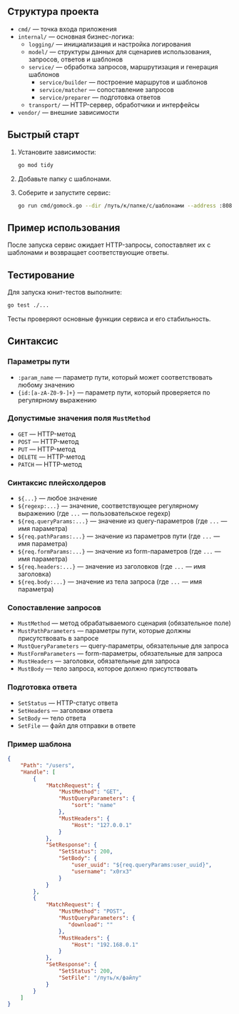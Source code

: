 ## Структура проекта  

- `cmd/` — точка входа приложения  
- `internal/` — основная бизнес-логика:  
  - `logging/` — инициализация и настройка логирования  
  - `model/` — структуры данных для сценариев использования, запросов, ответов и шаблонов  
  - `service/` — обработка запросов, маршрутизация и генерация шаблонов  
    - `service/builder` — построение маршрутов и шаблонов  
    - `service/matcher` — сопоставление запросов  
    - `service/preparer` — подготовка ответов  
  - `transport/` — HTTP-сервер, обработчики и интерфейсы  
- `vendor/` — внешние зависимости  

## Быстрый старт  

1. Установите зависимости:  
    ```sh  
    go mod tidy  
    ```  

2. Добавьте папку с шаблонами.  

3. Соберите и запустите сервис:  
    ```sh  
    go run cmd/gomock.go --dir /путь/к/папке/с/шаблонами --address :8080  
    ```  

## Пример использования  

После запуска сервис ожидает HTTP-запросы, сопоставляет их с шаблонами и возвращает соответствующие ответы.  

## Тестирование  

Для запуска юнит-тестов выполните:  
```sh  
go test ./...  
```  
Тесты проверяют основные функции сервиса и его стабильность.  

## Синтаксис  

### Параметры пути  
- `:param_name` — параметр пути, который может соответствовать любому значению  
- `{id:[a-zA-Z0-9-]+}` — параметр пути, который проверяется по регулярному выражению  

### Допустимые значения поля `MustMethod`  
- `GET` — HTTP-метод  
- `POST` — HTTP-метод  
- `PUT` — HTTP-метод  
- `DELETE` — HTTP-метод  
- `PATCH` — HTTP-метод  

### Синтаксис плейсхолдеров  
- `${...}` — любое значение  
- `${regexp:...}` — значение, соответствующее регулярному выражению (где `...` — пользовательское regexp)  
- `${req.queryParams:...}` — значение из query-параметров (где `...` — имя параметра)  
- `${req.pathParams:...}` — значение из параметров пути (где `...` — имя параметра)  
- `${req.formParams:...}` — значение из form-параметров (где `...` — имя параметра)  
- `${req.headers:...}` — значение из заголовков (где `...` — имя заголовка)  
- `${req.body:...}` — значение из тела запроса (где `...` — имя параметра)  

### Сопоставление запросов  
- `MustMethod` — метод обрабатываемого сценария (обязательное поле)  
- `MustPathParameters` — параметры пути, которые должны присутствовать в запросе  
- `MustQueryParameters` — query-параметры, обязательные для запроса  
- `MustFormParameters` — form-параметры, обязательные для запроса  
- `MustHeaders` — заголовки, обязательные для запроса  
- `MustBody` — тело запроса, которое должно присутствовать  

### Подготовка ответа  
- `SetStatus` — HTTP-статус ответа  
- `SetHeaders` — заголовки ответа  
- `SetBody` — тело ответа  
- `SetFile` — файл для отправки в ответе  

### Пример шаблона  

```json  
{  
    "Path": "/users",  
    "Handle": [  
        {  
            "MatchRequest": {  
                "MustMethod": "GET",  
                "MustQueryParameters": {  
                    "sort": "name"  
                },  
                "MustHeaders": {  
                    "Host": "127.0.0.1"  
                }  
            },  
            "SetResponse": {  
                "SetStatus": 200,  
                "SetBody": {  
                    "user_uuid": "${req.queryParams:user_uuid}",  
                    "username": "x0rx3"  
                }  
            }  
        },  
        {  
            "MatchRequest": {  
                "MustMethod": "POST",  
                "MustQueryParameters": {  
                   "download": ""   
                },  
                "MustHeaders": {  
                    "Host": "192.168.0.1"  
                }  
            },  
            "SetResponse": {  
                "SetStatus": 200,  
                "SetFile": "/путь/к/файлу"  
            }  
        }  
    ]  
}  
```